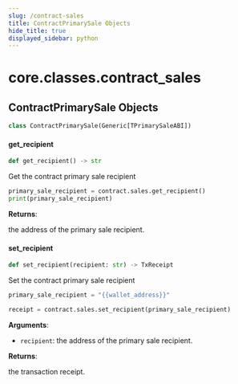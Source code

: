 ```yaml
---
slug: /contract-sales
title: ContractPrimarySale Objects
hide_title: true
displayed_sidebar: python
---
```


<a id="core.classes.contract_sales"></a>

# core.classes.contract_sales

<a id="core.classes.contract_sales.ContractPrimarySale"></a>

## ContractPrimarySale Objects

```python
class ContractPrimarySale(Generic[TPrimarySaleABI])
```

<a id="core.classes.contract_sales.ContractPrimarySale.get_recipient"></a>

#### get_recipient

```python
def get_recipient() -> str
```

Get the contract primary sale recipient

```python
primary_sale_recipient = contract.sales.get_recipient()
print(primary_sale_recipient)
```

**Returns**:

the address of the primary sale recipient.

<a id="core.classes.contract_sales.ContractPrimarySale.set_recipient"></a>

#### set_recipient

```python
def set_recipient(recipient: str) -> TxReceipt
```

Set the contract primary sale recipient

```python
primary_sale_recipient = "{{wallet_address}}"

receipt = contract.sales.set_recipient(primary_sale_recipient)
```

**Arguments**:

- `recipient`: the address of the primary sale recipient.

**Returns**:

the transaction receipt.
